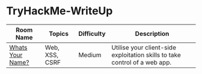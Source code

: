 # TryHackMe-WriteUp

| Room Name                  | Topics                                                              | Difficulty  | Description                                                                                             |
|----------------------------|---------------------------------------------------------------------|-------------|---------------------------------------------------------------------------------------------------------|
| [Whats Your Name?](https://github.com/VulnVoyager/TryHackMe-WriteUp/blob/main/Whats%20Your%20Name%3F/Writeup.md)             | Web, XSS, CSRF                                   | Medium        | Utilise your client-side exploitation skills to take control of a web app.                                                                        |
